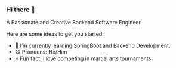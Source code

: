 ### Hi there 👋

A Passionate and Creative Backend Software Engineer

Here are some ideas to get you started:

- 🌱 I’m currently learning SpringBoot and Backend Development.
- 😄 Pronouns: He/Him
- ⚡ Fun fact: I love competing in martial arts tournaments.

